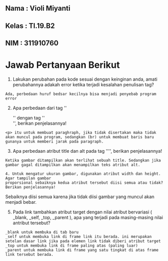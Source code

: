 ## Nama  : Violi Miyanti
## Kelas : TI.19.B2
## NIM   : 311910760

# Jawab Pertanyaan Berikut

1. Lakukan perubahan pada kode sesuai dengan keinginan anda, amati perubahannya adakah error ketika terjadi kesalahan penulisan tag?
```
Ada, perbedaan huruf bedsar kecilnya bisa menjadi penyebab program error
```

2. Apa perbedaan dari tag ''<p>'' dengan tag ''<br>'', berikan penjelasannya!
```
<p> itu untuk membuat paraghraph, jika tidak disertakan maka tidak akan muncul pada program, sedangkan (br) untuk membuat baris baru gunanya untuk memberi jarak pada paragraph.
```

3. Apa perbedaan atribut title dan alt pada tag ''<img>'', berikan penjelasannya!
```
Ketika gambar ditampilkan akan terlihat sebuah title. Sedangkan jika gambar gagal ditampilkan akan menampilkan teks atribut alt.

4. Untuk mengatur ukuran gambar, digunakan atribut width dan height. Agar tampilan gambar 
proporsional sebaiknya kedua atribut tersebut diisi semua atau tidak? Berikan penjelasannya!
```
Sebaiknya diisi semua karena jika tidak diisi gambar yang muncul akan menjadi bebar.

5. Pada link tambahkan atribut target dengan nilai atribut bervariasi ( _blank, _self, _top, 
_parent ), apa yang terjadi pada masing-masing nilai antribut tersebut?
```
_blank untuk membuka di tab baru
_self untuk membuka link di frame link itu berada. ini merupakan setelan dasar link jika pada elemen link tidak diberi atribut target
_top untuk membuka link di frame paling atas (paling luar)
_parent untuk membuka link di frame yang satu tingkat di atas frame link tersebut berada.
